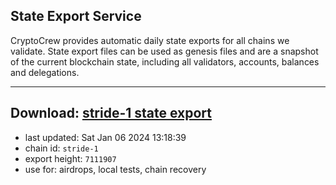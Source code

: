 ## State Export Service
CryptoCrew provides automatic daily state exports for all chains we validate. State export files can be used as genesis files and are a snapshot of the current blockchain state, including all validators, accounts, balances and delegations.

---
**Download: [stride-1 state export](https://dl.ccvalidators.com/SERVICE/stride/stride-1_export_7111907.json)**
---

- last updated: Sat Jan 06 2024 13:18:39
- chain id: `stride-1`
- export height: `7111907`
- use for: airdrops, local tests, chain recovery
